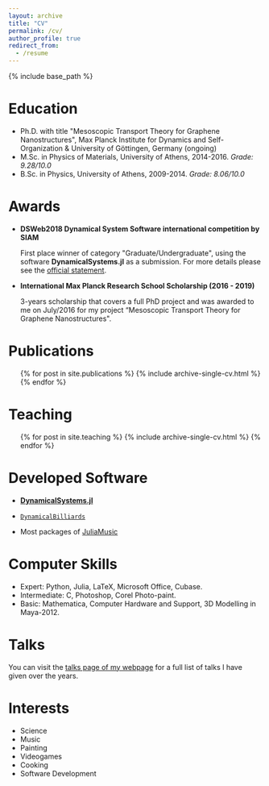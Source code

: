 ```yaml
---
layout: archive
title: "CV"
permalink: /cv/
author_profile: true
redirect_from:
  - /resume
---
```


{% include base_path %}

# Education

* Ph.D. with title "Mesoscopic Transport Theory for Graphene Nanostructures", Max Planck Institute for Dynamics and Self-Organization & University of Göttingen, Germany (ongoing)
* M.Sc. in Physics of Materials, University of Athens, 2014-2016. *Grade: 9.28/10.0*
* B.Sc. in Physics, University of Athens, 2009-2014. *Grade: 8.06/10.0*

<!-- # Work experience

* Summer 2015: Research Assistant
  * Github University
  * Duties included: Tagging issues
  * Supervisor: Professor Git

* Fall 2015: Research Assistant
  * Github University
  * Duties included: Merging pull requests
  * Supervisor: Professor Hub -->

# Awards

* **DSWeb2018 Dynamical System Software international competition by SIAM**

    First place winner of category "Graduate/Undergraduate", using the software **DynamicalSystems.jl** as a submission. For more details please see the [official statement](https://dsweb.siam.org/The-Magazine/Article/winners-of-the-dsweb-2018-software-contest).

* **International Max Planck Research School Scholarship (2016 - 2019)**

    3-years scholarship that covers a full PhD project and was awarded to me on July/2016 for my project “Mesoscopic Transport Theory for Graphene Nanostructures".

# Publications

  <ul>{% for post in site.publications %}
    {% include archive-single-cv.html %}
  {% endfor %}</ul>


# Teaching

  <ul>{% for post in site.teaching %}
    {% include archive-single-cv.html %}
  {% endfor %}</ul>

# Developed Software

* [**DynamicalSystems.jl**](https://juliadynamics.github.io/DynamicalBilliards.jl/latest/)

* [`DynamicalBilliards`](https://juliadynamics.github.io/DynamicalBilliards.jl/latest/)

* Most packages of [JuliaMusic](https://juliamusic.github.io/JuliaMusic_documentation.jl/latest/)


# Computer Skills

* Expert: Python, Julia, LaTeX, Microsoft Office, Cubase.
* Intermediate: C, Photoshop, Corel Photo-paint.
* Basic: Mathematica, Computer Hardware and Support, 3D Modelling in Maya-2012.

# Talks

You can visit the [talks page of my webpage](https://datseris.github.io/talks/) for a full list of talks I have given over the years.

<!-- <ul>{% for post in site.talks %}
  {% include archive-single-talk-cv.html %}
{% endfor %}</ul> -->

# Interests
- Science
- Music
- Painting
- Videogames
- Cooking
- Software Development
